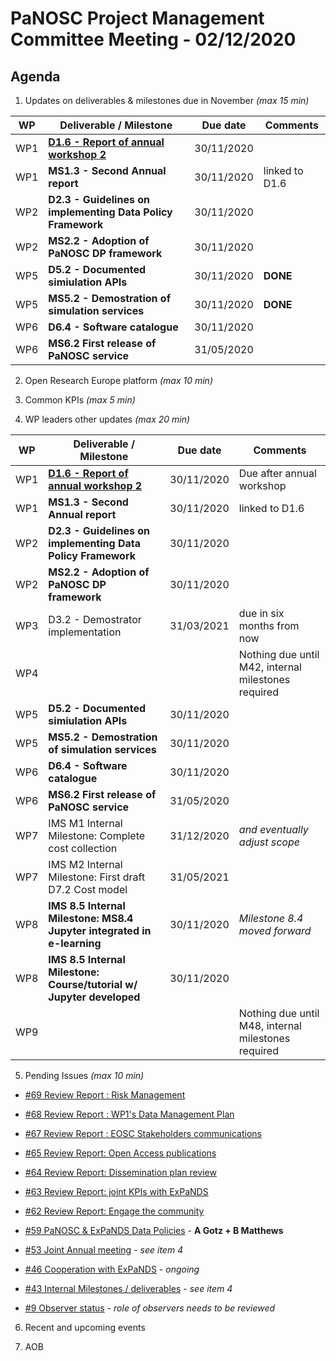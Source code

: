 PaNOSC Project Management Committee Meeting - 02/12/2020 
=========================================================

Agenda
------	

1. Updates on deliverables & milestones due in November *(max 15 min)*

| WP | Deliverable / Milestone | Due date | Comments |
| -- | --------- | -------- | -------- |
| WP1 | **[D1.6 - Report of annual workshop 2](https://docs.google.com/document/d/1dguUn3xSr5RwYELbkHfOeuvhjLT03Q_D/edit#)** | 30/11/2020 |  |
| WP1 | **MS1.3 - Second Annual report** | 30/11/2020 | linked to D1.6 |
| WP2 | **D2.3 - Guidelines on implementing Data Policy Framework** | 30/11/2020 | |
| WP2 | **MS2.2 - Adoption of PaNOSC DP framework** | 30/11/2020 | |
| WP5 | **D5.2 - Documented simiulation APIs** | 30/11/2020 | **DONE** |
| WP5 | **MS5.2 - Demostration of simulation services** | 30/11/2020 | **DONE** |
| WP6 | **D6.4 - Software catalogue** | 30/11/2020 | |
| WP6 | **MS6.2 First release of PaNOSC service** | 31/05/2020 |  |

2. Open Research Europe platform *(max 10 min)*

3. Common KPIs *(max 5 min)*

4. WP leaders other updates *(max 20 min)*

| WP | Deliverable / Milestone | Due date | Comments |
| -- | --------- | -------- | -------- |
| WP1 | **[D1.6 - Report of annual workshop 2](https://docs.google.com/document/d/1dguUn3xSr5RwYELbkHfOeuvhjLT03Q_D/edit#)** | 30/11/2020 | Due after annual workshop |
| WP1 | **MS1.3 - Second Annual report** | 30/11/2020 | linked to D1.6 |
| WP2 | **D2.3 - Guidelines on implementing Data Policy Framework** | 30/11/2020 | |
| WP2 | **MS2.2 - Adoption of PaNOSC DP framework** | 30/11/2020 | |
| WP3 | D3.2 - Demostrator implementation | 31/03/2021 | due in six months from now |
| WP4 | | | Nothing due until M42, internal milestones required |
| WP5 | **D5.2 - Documented simiulation APIs** | 30/11/2020 | |
| WP5 | **MS5.2 - Demostration of simulation services** | 30/11/2020 | |
| WP6 | **D6.4 - Software catalogue** | 30/11/2020 | |
| WP6 | **MS6.2 First release of PaNOSC service** | 31/05/2020 |  |
| WP7 | IMS M1 Internal Milestone: Complete cost collection |31/12/2020| *and eventually adjust scope* |
| WP7 | IMS M2 Internal Milestone: First draft D7.2 Cost model |31/05/2021 |  |
| WP8 | **IMS 8.5 Internal Milestone: MS8.4 Jupyter integrated in e-learning** | 30/11/2020 | *Milestone 8.4 moved forward* |
| WP8 | **IMS 8.5 Internal Milestone: Course/tutorial w/ Jupyter developed** | 30/11/2020 |  |
| WP9 | | | Nothing due until M48, internal milestones required |


5. Pending Issues *(max 10 min)*

* [#69 Review Report : Risk Management](https://github.com/panosc-eu/panosc/issues/69)
* [#68 Review Report : WP1's Data Management Plan](https://github.com/panosc-eu/panosc/issues/68)
* [#67 Review Report : EOSC Stakeholders communications](https://github.com/panosc-eu/panosc/issues/67)
* [#65 Review Report: Open Access publications](https://github.com/panosc-eu/panosc/issues/65)
* [#64 Review Report: Dissemination plan review](https://github.com/panosc-eu/panosc/issues/64)
* [#63 Review Report: joint KPIs with ExPaNDS](https://github.com/panosc-eu/panosc/issues/63)
* [#62 Review Report: Engage the community](https://github.com/panosc-eu/panosc/issues/62)

* [#59 PaNOSC & ExPaNDS Data Policies](https://github.com/panosc-eu/panosc/issues/59) - **A Gotz + B Matthews**
* [#53 Joint Annual meeting](https://github.com/panosc-eu/panosc/issues/53) - *see item 4*
* [#46 Cooperation with ExPaNDS](https://github.com/panosc-eu/panosc/issues/46) - *ongoing*
* [#43 Internal Milestones / deliverables](https://github.com/panosc-eu/panosc/issues/43) - *see item 4*
* [#9 Observer status](https://github.com/panosc-eu/panosc/issues/9) - *role of observers needs to be reviewed*

6. Recent and upcoming events

7. AOB




